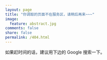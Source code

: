 ```yaml
---
layout: page
title: "你调取的页面不在服务区，请稍后再来~~~"
image: 
  feature: abstract.jpg
comments: false
share: false
permalink: /404.html
---  
```


如果赶时间的话，建议用下边的 Google 搜索一下。

<script type="text/javascript">
  var GOOG_FIXURL_LANG = 'zh-CN';
  var GOOG_FIXURL_SITE = '{{ site.url }}'
</script>
<script type="text/javascript"
  src="//linkhelp.clients.google.com/tbproxy/lh/wm/fixurl.js">
</script>

